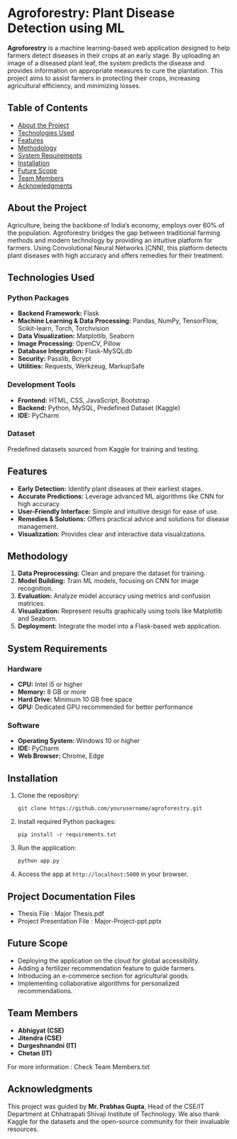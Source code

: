 <h1>Agroforestry: Plant Disease Detection using ML</h1>
<p><strong>Agroforestry</strong> is a machine learning-based web application designed to help farmers detect diseases in their crops at an early stage. By uploading an image of a diseased plant leaf, the system predicts the disease and provides information on appropriate measures to cure the plantation. This project aims to assist farmers in protecting their crops, increasing agricultural efficiency, and minimizing losses.</p>

<h2>Table of Contents</h2>
    <ul>
        <li><a href="#about-the-project">About the Project</a></li>
        <li><a href="#technologies-used">Technologies Used</a></li>
        <li><a href="#features">Features</a></li>
        <li><a href="#methodology">Methodology</a></li>
        <li><a href="#system-requirements">System Requirements</a></li>
        <li><a href="#installation">Installation</a></li>
        <li><a href="#future-scope">Future Scope</a></li>
        <li><a href="#team-members">Team Members</a></li>
        <li><a href="#acknowledgments">Acknowledgments</a></li>
    </ul>

  <h2 id="about-the-project">About the Project</h2>
    <p>Agriculture, being the backbone of India’s economy, employs over 60% of the population. Agroforestry bridges the gap between traditional farming methods and modern technology by providing an intuitive platform for farmers. Using Convolutional Neural Networks (CNN), this platform detects plant diseases with high accuracy and offers remedies for their treatment.</p>

  <h2 id="technologies-used">Technologies Used</h2>
    <h3>Python Packages</h3>
    <ul>
        <li><strong>Backend Framework:</strong> Flask</li>
        <li><strong>Machine Learning & Data Processing:</strong> Pandas, NumPy, TensorFlow, Scikit-learn, Torch, Torchvision</li>
        <li><strong>Data Visualization:</strong> Matplotlib, Seaborn</li>
        <li><strong>Image Processing:</strong> OpenCV, Pillow</li>
        <li><strong>Database Integration:</strong> Flask-MySQLdb</li>
        <li><strong>Security:</strong> Passlib, Bcrypt</li>
        <li><strong>Utilities:</strong> Requests, Werkzeug, MarkupSafe</li>
    </ul>
    <h3>Development Tools</h3>
    <ul>
        <li><strong>Frontend:</strong> HTML, CSS, JavaScript, Bootstrap</li>
        <li><strong>Backend:</strong> Python, MySQL, Predefined Dataset (Kaggle)</li>
        <li><strong>IDE:</strong> PyCharm</li>
    </ul>
    <h3>Dataset</h3>
    <p>Predefined datasets sourced from Kaggle for training and testing.</p>

  <h2 id="features">Features</h2>
    <ul>
        <li><strong>Early Detection:</strong> Identify plant diseases at their earliest stages.</li>
        <li><strong>Accurate Predictions:</strong> Leverage advanced ML algorithms like CNN for high accuracy.</li>
        <li><strong>User-Friendly Interface:</strong> Simple and intuitive design for ease of use.</li>
        <li><strong>Remedies & Solutions:</strong> Offers practical advice and solutions for disease management.</li>
        <li><strong>Visualization:</strong> Provides clear and interactive data visualizations.</li>
    </ul>

  <h2 id="methodology">Methodology</h2>
    <ol>
        <li><strong>Data Preprocessing:</strong> Clean and prepare the dataset for training.</li>
        <li><strong>Model Building:</strong> Train ML models, focusing on CNN for image recognition.</li>
        <li><strong>Evaluation:</strong> Analyze model accuracy using metrics and confusion matrices.</li>
        <li><strong>Visualization:</strong> Represent results graphically using tools like Matplotlib and Seaborn.</li>
        <li><strong>Deployment:</strong> Integrate the model into a Flask-based web application.</li>
    </ol>

  <h2 id="system-requirements">System Requirements</h2>
    <h3>Hardware</h3>
    <ul>
        <li><strong>CPU:</strong> Intel i5 or higher</li>
        <li><strong>Memory:</strong> 8 GB or more</li>
        <li><strong>Hard Drive:</strong> Minimum 10 GB free space</li>
        <li><strong>GPU:</strong> Dedicated GPU recommended for better performance</li>
    </ul>
    <h3>Software</h3>
    <ul>
        <li><strong>Operating System:</strong> Windows 10 or higher</li>
        <li><strong>IDE:</strong> PyCharm</li>
        <li><strong>Web Browser:</strong> Chrome, Edge</li>
    </ul>

  <h2 id="installation">Installation</h2>
    <ol>
        <li>Clone the repository:
            <pre><code>git clone https://github.com/yourusername/agroforestry.git</code></pre>
        </li>
        <li>Install required Python packages:
            <pre><code>pip install -r requirements.txt</code></pre>
        </li>
        <li>Run the application:
            <pre><code>python app.py</code></pre>
        </li>
        <li>Access the app at <code>http://localhost:5000</code> in your browser.</li>
    </ol>
    <h2>Project Documentation Files</h2>
        <ul>
            <li>Thesis File : Major Thesis.pdf</li>
            <li>Project Presentation File : Major-Project-ppt.pptx</li>
        </ul>
    

  <h2 id="future-scope">Future Scope</h2>
    <ul>
        <li>Deploying the application on the cloud for global accessibility.</li>
        <li>Adding a fertilizer recommendation feature to guide farmers.</li>
        <li>Introducing an e-commerce section for agricultural goods.</li>
        <li>Implementing collaborative algorithms for personalized recommendations.</li>
    </ul>

  <h2 id="team-members">Team Members</h2>
    <ul>
        <li><strong>Abhigyat (CSE)</strong></li>
        <li><strong>Jitendra (CSE)</strong></li>
        <li><strong>Durgeshnandni (IT)</strong></li>
        <li><strong>Chetan (IT)</strong></li>
    </ul>
    <p>For more information : Check Team Members.txt</p>
    

  <h2 id="acknowledgments">Acknowledgments</h2>
    <p>This project was guided by <strong>Mr. Prabhas Gupta</strong>, Head of the CSE/IT Department at Chhatrapati Shivaji Institute of Technology. We also thank Kaggle for the datasets and the open-source community for their invaluable resources.</p>

